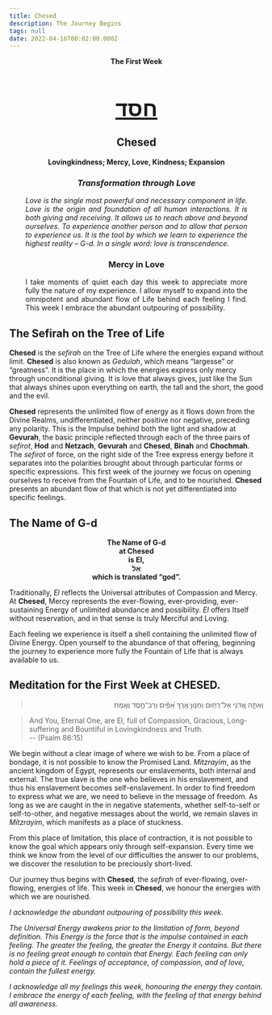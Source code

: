 ```yaml
---
title: Chesed
description: The Journey Begins
tags: null
date: 2022-04-16T00:02:00.000Z
---
```


<div style="text-align: center; font-weight: bold"> 
<p>The First Week </p>
<h1 style="font-size: 300%; text-decoration: underline">חסד</h1>
<h2>Chesed</h2>
<p>Lovingkindness; Mercy, Love, Kindness; Expansion<p />
<h3 style="font-style: italic">Transformation through Love</h3>
</div>
<div style="margin-left: 2rem; margin-right: 2rem;text-align: justify">

<div style="font-style: italic">

Love is the single most powerful and necessary component in life. Love is the origin and foundation of all human interactions. It is both giving and receiving. It allows us to reach above and beyond ourselves. To experience another person and to allow that person to experience us. It is the tool by which we learn to experience the highest reality – G-d. In a single word: love is transcendence.

</div>
<h3 style="text-align:center">Mercy in Love</h3>

I take moments of quiet each day this week to appreciate more fully the nature of my experience. I allow myself to expand into the omnipotent and abundant flow of Life behind each feeling I find. This week I embrace the abundant outpouring of possibility.

</div>

## The Sefirah on the Tree of Life

**Chesed** is the _sefirah_ on the Tree of Life where the energies expand without limit. **Chesed** is also known as _Gedulah_, which means “largesse” or “greatness”. It is the place in which the energies express only mercy through unconditional giving. It is love that always gives, just like the Sun that always shines upon everything on earth, the tall and the short, the good and the evil.

**Chesed** represents the unlimited flow of energy as it flows down from the Divine Realms, undifferentiated, neither positive nor negative, preceding any polarity. This is the Impulse behind both the light and shadow at **Gevurah**, the basic principle reflected through each of the three pairs of _sefirot_, **Hod** and **Netzach**, **Gevurah** and **Chesed**, **Binah** and **Chochmah**. The _sefirot_ of force, on the right side of the Tree express energy before it separates into the polarities brought about through particular forms or specific expressions.
This first week of the journey we focus on opening ourselves to receive from the Fountain of Life, and to be nourished. **Chesed** presents an abundant flow of that which is not yet differentiated into specific feelings.

## The Name of G-d

<div style="text-align: center; font-weight:bold"> 
The Name of G-d<br />
at Chesed<br />
is El,<br />
אֵל<br />
which is translated “god”.<br />
</div>

Traditionally, _El_ reflects the Universal attributes of Compassion and Mercy. At **Chesed**, Mercy represents the ever-flowing, ever-providing, ever-sustaining Energy of unlimited abundance and possibility. _El_ offers Itself without reservation, and in that sense is truly Merciful and Loving.

Each feeling we experience is itself a shell containing the unlimited flow of Divine Energy. Open yourself to the abundance of that offering, beginning the journey to experience more fully the Fountain of Life that is always available to us.

## Meditation for the First Week at CHESED.

<blockquote dir="rtl">
וְאַתָּ֣ה אֲ֭דֹנָי אֵל־רַח֣וּם וְחַנּ֑וּן אֶ֥רֶךְ אַ֝פַּ֗יִם וְרַב־חֶ֥סֶד וֶאֱמֶֽת
</blockquote>
<blockquote>
And You, Eternal One, are El, full of Compassion, Gracious, Long-suffering and Bountiful in Lovingkindness and Truth.<br />
-- (Psalm 86:15)
</blockquote>

We begin without a clear image of where we wish to be. From a place of bondage, it is not possible to know the Promised Land. _Mitzrayim_, as the ancient kingdom of Egypt, represents our enslavements, both internal and external. The true slave is the one who believes in his enslavement, and thus his enslavement becomes self-enslavement. In order to find freedom to express what we are, we need to believe in the message of freedom. As long as we are caught in the in negative statements, whether self-to-self or self-to-other, and negative messages about the world, we remain slaves in _Mitzrayim_, which manifests as a place of stuckness.

From this place of limitation, this place of contraction, it is not possible to know the goal which appears only through self-expansion. Every time we think we know from the level of our difficulties the answer to our problems, we discover the resolution to be preciously short-lived.

Our journey thus begins with **Chesed**, the _sefirah_ of ever-flowing, over-flowing, energies of life. This week in **Chesed**, we honour the energies with which we are nourished.

<div style="font-style: italic">
<p>
I acknowledge the abundant outpouring of possibility this week.
</p>
<p>
The Universal Energy awakens prior to the limitation of form, beyond definition. This Energy is the force that is the impulse contained in each feeling. The greater the feeling, the greater the Energy it contains. But there is no feeling great enough to contain that Energy. Each feeling can only hold a piece of it. Feelings of acceptance, of compassion, and of love, contain the fullest energy.
</p>
<p>
I acknowledge all my feelings this week, honouring the energy they contain. I embrace the energy of each feeling, with the feeling of that energy behind all awareness.
</p>
</div>
